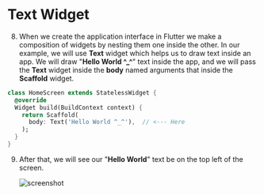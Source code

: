 # Text Widget



8. When we create the application interface in Flutter we make a composition of widgets by nesting them one inside the other. In our example, we will use **Text** widget which helps us to draw text inside an app. We will draw "**Hello World ^_^**" text inside the app, and we will pass the **Text** widget inside the **body** named arguments that inside the **Scaffold** widget.

```dart
class HomeScreen extends StatelessWidget {
  @override
  Widget build(BuildContext context) {
    return Scaffold(
      body: Text('Hello World ^_^'),  // <--- Here
    );
  }
}
```



9. After that, we will see our "**Hello World**" text be on the top left of the screen.

    ![screenshot](https://lh3.googleusercontent.com/iN0pClKhmp4ny_1PxRbzM7Y22jKI82Fsfg41mxj1Jd5zJBah4DLfM84FPZzHPYly-b0TwxlslGKm4Wiz2dgp7ZppBtx94ZvvndCwWM-HF_PkjU39LeLKiRGlC_zXQOwTsLkt4gZc)
